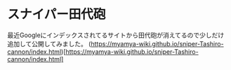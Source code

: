 # スナイパー田代砲
最近Googleにインデックスされてるサイトから田代砲が消えてるので少しだけ追加して公開してみました。
(https://myamya-wiki.github.io/sniper-Tashiro-cannon/index.html)[https://myamya-wiki.github.io/sniper-Tashiro-cannon/index.html]
